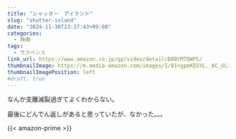 ```yaml
---
title: "シャッター　アイランド"
slug: "shutter-island"
date: "2024-11-30T23:37:43+09:00"
categories:
  - 映画
tags:
  - サスペンス
link_url: https://www.amazon.co.jp/gp/video/detail/B0BYMTQWP5/
thumbnailImage: https://m.media-amazon.com/images/I/81+gpeKEGYL._AC_UL320_.jpg
thumbnailImagePosition: left
#draft: true
---
```

なんか支離滅裂過ぎてよくわからない。
<!--more-->
最後にどんでん返しがあると思っていたが、なかった。。。

{{< amazon-prime >}}
